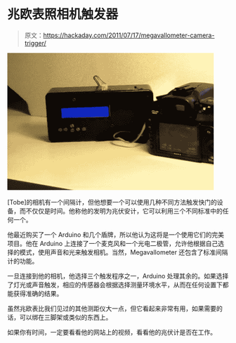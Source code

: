 # 兆欧表照相机触发器

> 原文：<https://hackaday.com/2011/07/17/megavallometer-camera-trigger/>

![megavallometer_camera_trigger](img/ee7ff345147c915f79be2116549e9646.png "megavallometer_camera_trigger")

[Tobe]的相机有一个间隔计，但他想要一个可以使用几种不同方法触发快门的设备，而不仅仅是时间。他称他的发明为兆伏安计，它可以利用三个不同标准中的任何一个。

他最近购买了一个 Arduino 和几个盾牌，所以他认为这将是一个使用它们的完美项目。他在 Arduino 上连接了一个麦克风和一个光电二极管，允许他根据自己选择的模式，使用声音和光来触发相机。当然，Megavallometer 还包含了标准间隔计的功能。

一旦连接到他的相机，他选择三个触发程序之一，Arduino 处理其余的。如果选择了灯光或声音触发，相应的传感器会根据选择测量环境水平，从而在任何设置下都能获得准确的结果。

虽然兆欧表比我们见过的其他测距仪大一点，但它看起来非常有用，如果需要的话，可以绑在三脚架或类似的东西上。

如果你有时间，一定要看看他的网站上的视频，看看他的兆伏计是否在工作。